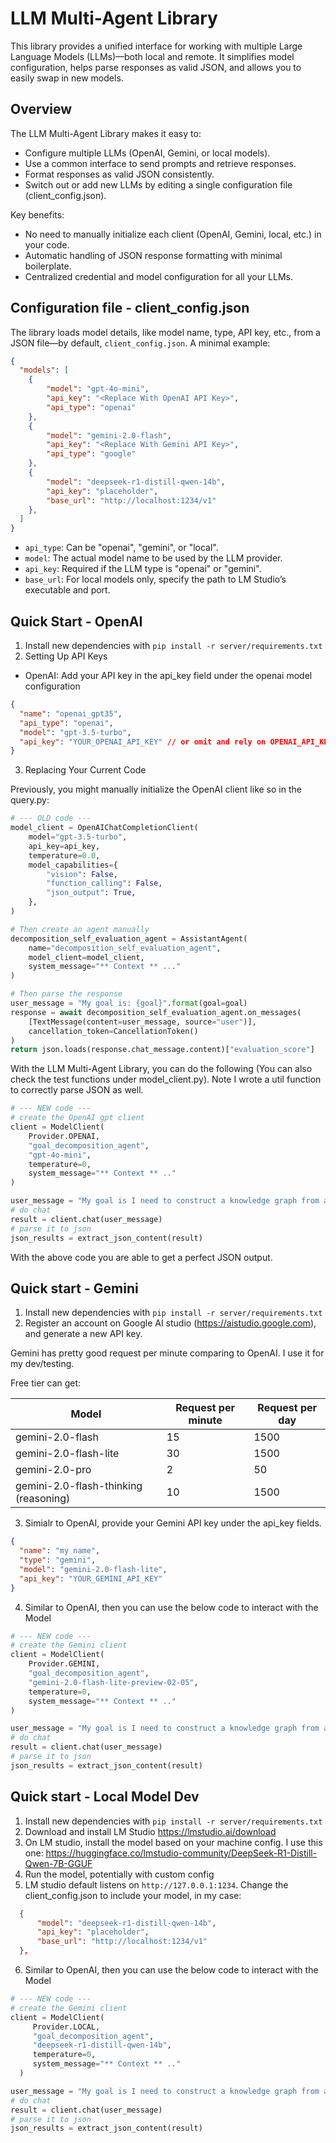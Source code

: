 # LLM Multi-Agent Library

This library provides a unified interface for working with multiple Large Language Models (LLMs)—both local and remote. It simplifies model configuration, helps parse responses as valid JSON, and allows you to easily swap in new models.

## Overview

The LLM Multi-Agent Library makes it easy to:
- Configure multiple LLMs (OpenAI, Gemini, or local models).
- Use a common interface to send prompts and retrieve responses.
- Format responses as valid JSON consistently.
- Switch out or add new LLMs by editing a single configuration file (client_config.json).

Key benefits:
- No need to manually initialize each client (OpenAI, Gemini, local, etc.) in your code.
- Automatic handling of JSON response formatting with minimal boilerplate.
- Centralized credential and model configuration for all your LLMs.


## Configuration file - client_config.json
The library loads model details, like model name, type, API key, etc., from a JSON file—by default, `client_config.json`. A minimal example:
```json
{
  "models": [
    {
        "model": "gpt-4o-mini",
        "api_key": "<Replace With OpenAI API Key>",
        "api_type": "openai"
    },
    {
        "model": "gemini-2.0-flash",
        "api_key": "<Replace With Gemini API Key>",
        "api_type": "google"
    },
    {
        "model": "deepseek-r1-distill-qwen-14b",
        "api_key": "placeholder",
        "base_url": "http://localhost:1234/v1"
    },
  ]
}
```
-	`api_type`: Can be "openai", "gemini", or "local".
-	`model`: The actual model name to be used by the LLM provider.
-	`api_key`: Required if the LLM type is "openai" or "gemini".
-	`base_url`: For local models only, specify the path to LM Studio’s executable and port.

## Quick Start - OpenAI
1. Install new dependencies with `pip install -r server/requirements.txt`
2. Setting Up API Keys
  - OpenAI: Add your API key in the api_key field under the openai model configuration
```json
{
  "name": "openai_gpt35",
  "api_type": "openai",
  "model": "gpt-3.5-turbo",
  "api_key": "YOUR_OPENAI_API_KEY" // or omit and rely on OPENAI_API_KEY env variable
}
```

3. Replacing Your Current Code

Previously, you might manually initialize the OpenAI client like so in the query.py:
```py
# --- OLD code ---
model_client = OpenAIChatCompletionClient(
    model="gpt-3.5-turbo",
    api_key=api_key,
    temperature=0.0,
    model_capabilities={
        "vision": False,
        "function_calling": False,
        "json_output": True,
    },
)

# Then create an agent manually
decomposition_self_evaluation_agent = AssistantAgent(
    name="decomposition_self_evaluation_agent",
    model_client=model_client,
    system_message="** Context ** ..."
)

# Then parse the response
user_message = "My goal is: {goal}".format(goal=goal)
response = await decomposition_self_evaluation_agent.on_messages(
    [TextMessage(content=user_message, source="user")],
    cancellation_token=CancellationToken()
)
return json.loads(response.chat_message.content)["evaluation_score"]
```

With the LLM Multi-Agent Library, you can do the following (You can also check the test functions under model_client.py).
Note I wrote a util function to correctly parse JSON as well.

```py
# --- NEW code ---
# create the OpenAI gpt client
client = ModelClient(
    Provider.OPENAI,
    "goal_decomposition_agent",
    "gpt-4o-mini",
    temperature=0,
    system_message="** Context ** .."
)

user_message = "My goal is I need to construct a knowledge graph from a collection of documents from wikipedia"
# do chat
result = client.chat(user_message)
# parse it to json
json_results = extract_json_content(result)
```
With the above code you are able to get a perfect JSON output.


## Quick start - Gemini
1. Install new dependencies with `pip install -r server/requirements.txt`
2. Register an account on Google AI studio (https://aistudio.google.com), and generate a new API key.
  
  Gemini has pretty good request per minute comparing to OpenAI. I use it for my dev/testing.
  
  Free tier can get:

| Model    | Request per minute | Request per day|
| -------- | ------- | ------- |
| gemini-2.0-flash  | 15    | 1500 |
| gemini-2.0-flash-lite  | 30    | 1500 |
| gemini-2.0-pro  | 2    | 50 |
| gemini-2.0-flash-thinking (reasoning)  | 10    | 1500 |

3. Simialr to OpenAI, provide your Gemini API key under the api_key fields.

```json
{
  "name": "my name",
  "type": "gemini",
  "model": "gemini-2.0-flash-lite",
  "api_key": "YOUR_GEMINI_API_KEY"
}
```

4. Similar to OpenAI, then you can use the below code to interact with the Model
```py
# --- NEW code ---
# create the Gemini client
client = ModelClient(
    Provider.GEMINI,
    "goal_decomposition_agent",
    "gemini-2.0-flash-lite-preview-02-05",
    temperature=0,
    system_message="** Context ** .."
)

user_message = "My goal is I need to construct a knowledge graph from a collection of documents from wikipedia"
# do chat
result = client.chat(user_message)
# parse it to json
json_results = extract_json_content(result)
```


## Quick start - Local Model Dev
1. Install new dependencies with `pip install -r server/requirements.txt`
2. Download and install LM Studio https://lmstudio.ai/download
3. On LM studio, install the model based on your machine config. I use this one: https://huggingface.co/lmstudio-community/DeepSeek-R1-Distill-Qwen-7B-GGUF
4. Run the model, potentially with custom config
5. LM studio default listens on `http://127.0.0.1:1234`. Change the client_config.json to include your model, in my case:
  ```json
    {
        "model": "deepseek-r1-distill-qwen-14b",
        "api_key": "placeholder",
        "base_url": "http://localhost:1234/v1"
    },
  ```
6. Similar to OpenAI, then you can use the below code to interact with the Model
```py
# --- NEW code ---
# create the Gemini client
client = ModelClient(
     Provider.LOCAL,
     "goal_decomposition_agent",
     "deepseek-r1-distill-qwen-14b",
     temperature=0,
     system_message="** Context ** .."
  )

user_message = "My goal is I need to construct a knowledge graph from a collection of documents from wikipedia"
# do chat
result = client.chat(user_message)
# parse it to json
json_results = extract_json_content(result)
```


